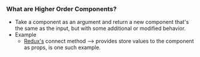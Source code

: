 ### What are Higher Order Components?
- Take a component as an argument and return a new component that's the same as the input, but with some additional or modified behavior.
- Example
	- [Redux's](https://react-redux.js.org/api/connect) connect method --> provides store values to the component as props, is one such example.